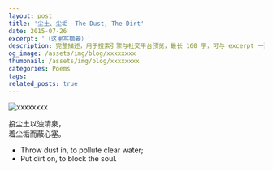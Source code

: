 ```yaml
---
layout: post
title: '尘土、尘垢——The Dust, The Dirt'
date: 2015-07-26
excerpt: '（这里写摘要）'
description: 完整描述，用于搜索引擎与社交平台预览，最长 160 字，可与 excerpt 一致
og_image: /assets/img/blog/xxxxxxxx
thumbnail: /assets/img/blog/xxxxxxxx
categories: Poems
tags: 
related_posts: true
---
```


<img src="/assets/img/blog/xxxxxxxx" alt="xxxxxxxx">

投尘土以浊清泉，  
着尘垢而蔽心塞。

- Throw dust in, to pollute clear water;
- Put dirt on, to block the soul.